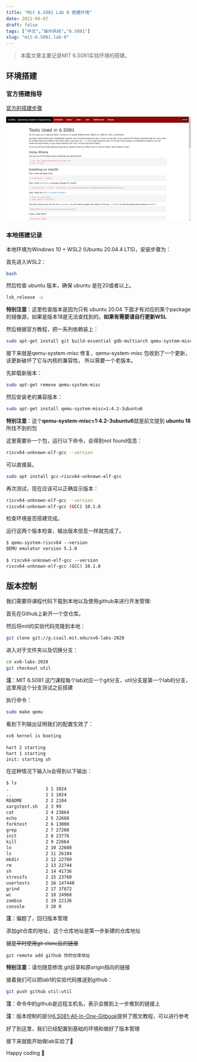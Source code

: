 ```yaml
---
title: "Mit 6.S081 Lab 0 搭建环境"
date: 2022-06-07
draft: false
tags: ["中文","操作系统","6.S081"]
slug: "mit-6.S081.lab-0"
---
```


> 本篇文章主要记录MIT 6.S081实验环境的搭建。

<!--more-->

## 环境搭建

### 官方搭建指导

[官方的搭建步骤](https://pdos.csail.mit.edu/6.828/2020/tools.html)

![官方的搭建步骤](/tools.png)



### 本地搭建记录

本地环境为Windows 10 + WSL2 (Ubuntu 20.04.4 LTS)，安装步骤为：

首先进入WSL2：

```bash
bash
```



然后检查 ubuntu 版本，确保 ubuntu 是在20或者以上。

```bash
lsb_release -a
```

**特别注意**：这里检查版本是因为只有 ubuntu 20.04 下面才有对应的某个package的镜像源，如果是版本18是无法查找到的。**如果有需要请自行更新WSL**



然后根据官方教程，把一系列依赖装上：

```bash
sudo apt-get install git build-essential gdb-multiarch qemu-system-misc gcc-riscv64-linux-gnu binutils-riscv64-linux-gnu
```



接下来就是qemu-system-misc 修复，qemu-system-misc 包收到了一个更新，该更新破坏了它与内核的兼容性， 所以需要一个老版本。

先卸载新版本：

```bash
sudo apt-get remove qemu-system-misc
```

然后安装老的兼容版本：

```bash
sudo apt-get install qemu-system-misc=1:4.2-3ubuntu6
```

**特别注意**：这个**qemu-system-misc=1:4.2-3ubuntu6**就是前文提到 **ubuntu 18** 所找不到的包



这里需要补一个包，运行以下命令，会得到not found信息：

```bash
riscv64-unknown-elf-gcc --version
```

可以直接装。

```bash
sudo apt install gcc-riscv64-unknown-elf-gcc
```

再次测试，现在应该可以正确显示版本：

```bash
riscv64-unknown-elf-gcc --version
riscv64-unknown-elf-gcc (GCC) 10.1.0
```



检查环境是否搭建完成。

运行这两个版本检查，输出版本信息一样就完成了。

```
$ qemu-system-riscv64 --version
QEMU emulator version 5.1.0

$ riscv64-unknown-elf-gcc --version
riscv64-unknown-elf-gcc (GCC) 10.1.0
```



## 版本控制

我们需要将课程代码下载到本地以及使用github来进行开发管理:



首先在Github上新开一个空仓库。



然后将mit的实验代码克隆到本地：

```bash
git clone git://g.csail.mit.edu/xv6-labs-2020
```



进入对于文件夹以及切换分支：

```bash
cd xv6-labs-2020
git checkout util
```

**注**：MIT 6.S081 这门课程每个lab对应一个git分支，util分支是第一个lab的分支，这里用这个分支测试之前搭建



执行命令：

```bash
sudo make qemu
```

看到下列输出证明我们的配置生效了：

```
xv6 kernel is booting

hart 2 starting
hart 1 starting
init: starting sh
```

在这种情况下输入ls会得到以下输出：

```
$ ls
.              1 1 1024
..             1 1 1024
README         2 2 2104
xargstest.sh   2 3 99
cat            2 4 23864
echo           2 5 22688
forktest       2 6 13000
grep           2 7 27208
init           2 8 23776
kill           2 9 22664
ln             2 10 22608
ls             2 11 26104
mkdir          2 12 22760
rm             2 13 22744
sh             2 14 41736
stressfs       2 15 23760
usertests      2 16 147440
grind          2 17 37872
wc             2 18 24968
zombie         2 19 22136
console        3 20 0
```

**注**：偏题了，回归版本管理



添加git仓库的地址，这个仓库地址是第一步新建的仓库地址

~~就是平时使用git clone后的链接~~

```
git remote add github 你的仓库地址
```

**特别注意**：请勿随意修改.git目录和原origin指向的链接



接着我们可以把lab1的实验代码推送到github：

```bash
git push github util:util
```

**注**：命令中的github是远程主机名，表示会推到上一步推到的链接上



**注**：版本控制的部分[6.S081-All-In-One-Gitbook](http://xv6.dgs.zone/)提供了图文教程，可以进行参考



好了到这里，我们已经配置到基础的环境和做好了版本管理

接下来就能开始做lab实验了🎉

Happy coding 💖